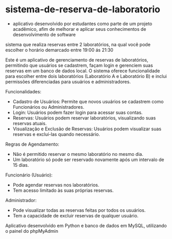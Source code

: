 # sistema-de-reserva-de-laboratorio
- aplicativo desenvolvido por estudantes como parte de um projeto acadêmico, afim de melhorar e aplicar seus conhecimentos de desenvolvimento de software

sistema que realiza reservas entre 2 laboratórios, na qual você pode escolher o horário demarcado entre 19:00 ás 21:30

Este é um aplicativo de gerenciamento de reservas de laboratórios, permitindo que usuários se cadastrem, façam login e gerenciem suas reservas em um banco de dados local. O sistema oferece funcionalidade para escolher entre dois laboratórios (Laboratório A e Laboratório B) e inclui permissões diferenciadas para usuários e administradores.

Funcionalidades:
- Cadastro de Usuários: Permite que novos usuários se cadastrem como Funcionários ou Administradores.
- Login: Usuários podem fazer login para acessar suas contas.
- Reservas: Usuários podem reservar laboratórios, visualizando suas reservas atuais.
- Visualização e Exclusão de Reservas: Usuários podem visualizar suas reservas e excluí-las quando necessário.

Regras de Agendamento:
- Não é permitido reservar o mesmo laboratório no mesmo dia.
- Um laboratório só pode ser reservado novamente após um intervalo de 15 dias.

Funcionário (Usuário):
- Pode agendar reservas nos laboratórios.
- Tem acesso limitado às suas próprias reservas.

Administrador:
- Pode visualizar todas as reservas feitas por todos os usuários.
- Tem a capacidade de excluir reservas de qualquer usuário.

Aplicativo desenvolvido em Python e banco de dados em MySQL, utilizando o painel do phpMyAdmin
